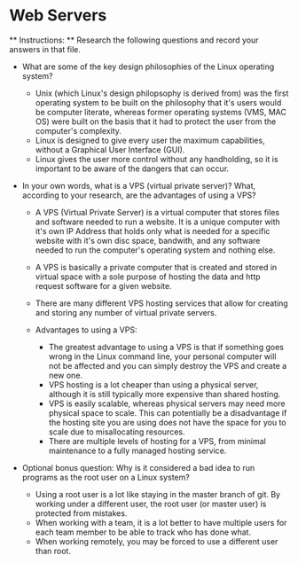 # Web Servers

** Instructions: ** Research the following questions and record your answers in that file.

* What are some of the key design philosophies of the Linux operating system?
  * Unix (which Linux's design philopsophy is derived from) was the first operating system to be built on the philosophy that it's users would be computer literate, whereas former operating systems (VMS, MAC OS) were built on the basis that it had to protect the user from the computer's complexity.
  * Linux is designed to give every user the maximum capabilities, without a Graphical User Interface (GUI).
  * Linux gives the user more control without any handholding, so it is important to be aware of the dangers that can occur.

* In your own words, what is a VPS (virtual private server)? What, according to your research, are the advantages of using a VPS?
  * A VPS (Virtual Private Server) is a virtual computer that stores files and software needed to run a website. It is a unique computer with it's own IP Address that holds only what is needed for a specific website with it's own disc space, bandwith, and any software needed to run the computer's operating system and nothing else.
  * A VPS is basically a private computer that is created and stored in virtual space with a sole purpose of hosting the data and http request software for a given website.
  * There are many different VPS hosting services that allow for creating and storing any number of virtual private servers.

  * Advantages to using a VPS:
    * The greatest advantage to using a VPS is that if something goes wrong in the Linux command line, your personal computer will not be affected and you can simply destroy the VPS and create a new one.
    * VPS hosting is a lot cheaper than using a physical server, although it is still typically more expensive than shared hosting.
    * VPS is easily scalable, whereas physical servers may need more physical space to scale. This can potentially be a disadvantage if the hosting site you are using does not have the space for you to scale due to misallocating resources.
    * There are multiple levels of hosting for a VPS, from minimal maintenance to a fully managed hosting service.

* Optional bonus question: Why is it considered a bad idea to run programs as the root user on a Linux system?
  * Using a root user is a lot like staying in the master branch of git. By working under a different user, the root user (or master user) is protected from mistakes.
  * When working with a team, it is a lot better to have multiple users for each team member to be able to track who has done what.
  * When working remotely, you may be forced to use a different user than root.